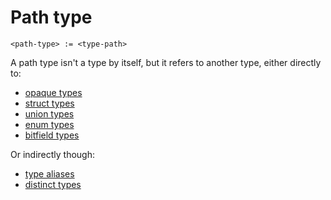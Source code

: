 # Path type
```
<path-type> := <type-path>
```

A path type isn't a type by itself, but it refers to another type, either directly to:
- [opaque types](./opaque-types.md)
- [struct types](./struct-types.md)
- [union types](./union-types.md)
- [enum types](./enum-types.md)
- [bitfield types](./bitfield-types.md)

Or indirectly though:
- [type aliases](../../items/type-aliases.md)
- [distinct types](../../items/type-aliases.md#distinct-type-aliases-)
